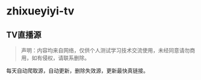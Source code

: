 # zhixueyiyi-tv

## TV直播源
> 声明：内容均来自网络，仅供个人测试学习技术交流使用，未经同意请勿商用，如有侵权，请联系删除。

每天自动爬取源，自动更新，删除失效源，更新最快真链接。

